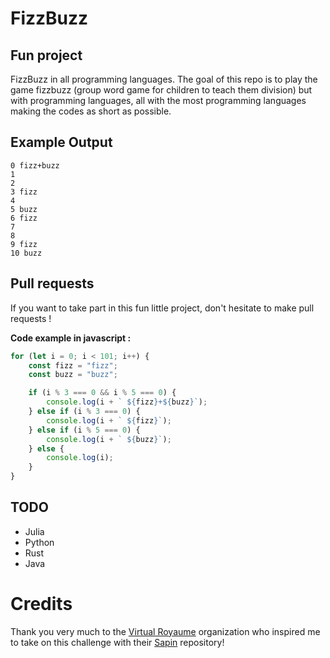 # FizzBuzz

## Fun project
FizzBuzz in all programming languages. The goal of this repo is to play the game fizzbuzz (group word game for children to teach them division) but with programming languages, all with the most programming languages making the codes as short as possible.

## Example Output
```
0 fizz+buzz
1
2
3 fizz
4
5 buzz
6 fizz
7
8
9 fizz
10 buzz
```

## Pull requests 
If you want to take part in this fun little project, don't hesitate to make pull requests !

**Code example in javascript :**
```js
for (let i = 0; i < 101; i++) {
    const fizz = "fizz";
    const buzz = "buzz";

    if (i % 3 === 0 && i % 5 === 0) {
        console.log(i + ` ${fizz}+${buzz}`);
    } else if (i % 3 === 0) {
        console.log(i + ` ${fizz}`);
    } else if (i % 5 === 0) {
        console.log(i + ` ${buzz}`);
    } else {
        console.log(i);
    }
}
```

## TODO
- Julia
- Python
- Rust
- Java

# Credits

Thank you very much to the [Virtual Royaume](https://github.com/Virtual-Royaume) organization who inspired me to take on this challenge with their [Sapin](https://github.com/Virtual-Royaume/Sapin) repository!
